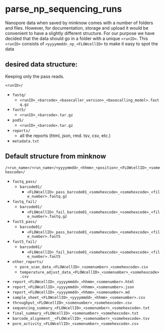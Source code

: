 # parse_np_sequencing_runs


Nanopore data when saved by minknow comes with a number of folders and files. However, for documentation, storage and upload it would be convenient to have a slightly different structure. For our purpose we have decided that the data should go in a folder with a unique `<runID>`. This `<runID>` consists of `<yyyymmdd>_np_<FLOWcellID>` to make it easy to spot the data 

## desired data structure:
Keeping only the pass reads.

`<runID>/`
- `fastq/`
  - `<runID>_<barcode>_<basecaller_version>_<basecalling_model>.fastq.gz`
- `fast5/`
  - `<runID>_<barcode>.tar.gz`
- `pod5/`
  - `<runID>_<barcode>.tar.gz`
- `reports/`
  - all the reports (html, json, rmd. tsv, csv, etc.) 
- `metadata.txt`

## Default structure from minknow
`/<run_name>/<run_name>/<yyyymmdd>_<hhmm>_<position>_<FLOWcellID>_<somehexcode>/`

- `fastq_pass/`
  - `barcode01/`
    - `<FLOWcellID>_pass_barcode01_<somehexcode>_<somehexcode>_<file_number>.fastq.gz`
- `fastq_fail/`
  - `barcode01/`
    - `<FLOWcellID>_fail_barcode01_<somehexcode>_<somehexcode>_<file_number>.fastq.gz`
- `fast5_pass/`
  - `barcode01/`
    - `<FLOWcellID>_pass_barcode01_<somehexcode>_<somehexcode>_<file_number>.fast5`
- `fast5_fail/`
  - `barcode01/`
    - `<FLOWcellID>_fail_barcode01_<somehexcode>_<somehexcode>_<file_number>.fast5`
- `other_reports/`
  - `pore_scan_data_<FLOWcellID>_<somenumber>_<somehexcode>.csv`  
  - `temperature_adjust_data_<FLOWcellID>_<somenumber>_<somehexcode>.csv` 
- `report_<FLOWcellID>_<yyyymmdd>_<hhmm>_<somenumber>.html`
- `report_<FLOWcellID>_<yyyymmdd>_<hhmm>_<somenumber>.json`
- `report_<FLOWcellID>_<yyyymmdd>_<hhmm>_<somenumber>.md`
- `sample_sheet_<FLOWcellID>_<yyyymmdd>_<hhmm>_<somenumber>.csv`
- `throughput_<FLOWcellID>_<somenumber>_<somehexcode>.csv`
- `sequencing_summary_<FLOWcellID>_<somenumber>_<somehexcode>.txt`
- `final_summary_<FLOWcellID>_<somenumber>_<somehexcode>.txt`
- `barcode_alignment__<FLOWcellID>_<somenumber>_<somehexcode>.tsv`
- `pore_activity_<FLOWcellID>_<somenumber>_<somehexcode>.csv`


